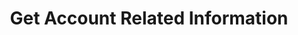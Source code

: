 ---
title: Get Account Related Information
position_number: 1
type: get
description: /future/user/v1/account/info
left_code_blocks:
    -
        code_block: "public void getMarketConfig() {\r\n\tString text = HttpUtil.get(URL + \"/data/api/user/v1/getMarketConfig\");\r\n\tSystem.out.println(text);\r\n}"
        title: Java
        language: java
right_code_blocks:
    - code_block: |-
        {
          "error": {
            "code": "",
            "msg": ""
          },
          "msgInfo": "",
          "result": {
            "accountId": 0, //Account ID
            "allowOpenPosition": false, //Is it possible to open position
            "allowTrade": false, //Is it possible to trade
            "allowTransfer": false, //Is it possible to transfer
            "openTime": "", //Opening time
            "state": 0, //User status
            "userId": 0 //User ID
          },
          "returnCode": 0
        }
      title: Response
      language: json
---